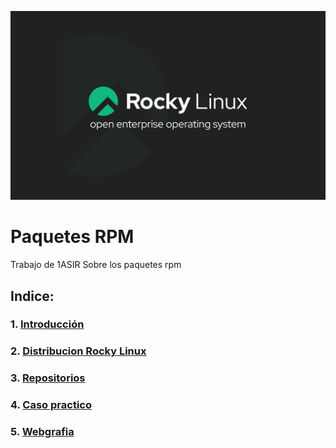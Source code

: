 ![rockylinux](/img/rockylinux.png)
# Paquetes RPM
Trabajo de 1ASIR Sobre los paquetes rpm

## Indice:
### 1. [Introducción](/documentos/introducción.md)
### 2. [Distribucion Rocky Linux](/documentos/distro.md)
### 3. [Repositorios](/documentos/repos.md)
### 4. [Caso practico](/documentos/cp.md)
### 5. [Webgrafia](/documentos/web.md)
